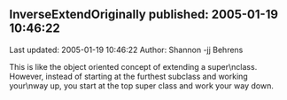 ## InverseExtendOriginally published: 2005-01-19 10:46:22 
Last updated: 2005-01-19 10:46:22 
Author: Shannon -jj Behrens 
 
This is like the object oriented concept of extending a super\nclass.  However, instead of starting at the furthest subclass and working your\nway up, you start at the top super class and work your way down.